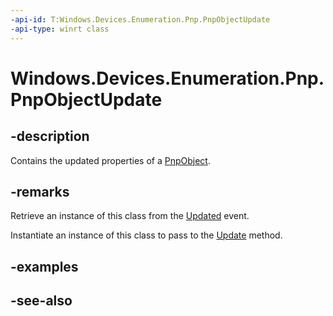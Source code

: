 ```yaml
---
-api-id: T:Windows.Devices.Enumeration.Pnp.PnpObjectUpdate
-api-type: winrt class
---
```


<!-- Class syntax.
public class PnpObjectUpdate : Windows.Devices.Enumeration.Pnp.IPnpObjectUpdate
-->

# Windows.Devices.Enumeration.Pnp.PnpObjectUpdate

## -description
Contains the updated properties of a [PnpObject](pnpobject.md).

## -remarks
Retrieve an instance of this class from the [Updated](pnpobjectwatcher_updated.md) event.

Instantiate an instance of this class to pass to the [Update](pnpobject_update_414576016.md) method.

## -examples

## -see-also